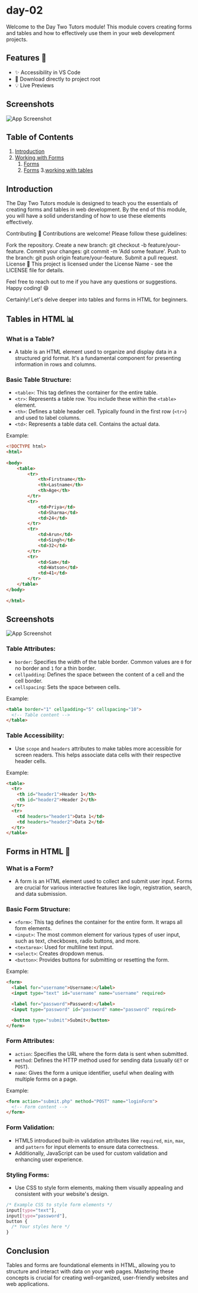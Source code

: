 # day-02

Welcome to the Day Two Tutors module! This module covers creating forms and tables and how to effectively use them in your web development projects.

## Features 🌈

- ✨ Accessibility in VS Code
- 🌟 Download directly to project root
- 💡 Live Previews

## Screenshots

![App Screenshot](https://media.geeksforgeeks.org/wp-content/cdn-uploads/20210910153459/1230.png)

## Table of Contents

1. [Introduction](#introduction)
2. [Working with Forms](#working-with-forms)
    1. [Forms](#forms)
    2. [Forms](#forms-1)
3.[working with tables](#Tables)

## Introduction

The Day Two Tutors module is designed to teach you the essentials of creating forms and tables in web development. By the end of this module, you will have a solid understanding of how to use these elements effectively.



Contributing 🤝
Contributions are welcome! Please follow these guidelines:

Fork the repository.
Create a new branch: git checkout -b feature/your-feature.
Commit your changes: git commit -m 'Add some feature'.
Push to the branch: git push origin feature/your-feature.
Submit a pull request.
License 📄
This project is licensed under the License Name - see the LICENSE file for details.

Feel free to reach out to me if you have any questions or suggestions. Happy coding! 😄

Certainly! Let's delve deeper into tables and forms in HTML for beginners.

## Tables in HTML 📊

### What is a Table?

- A table is an HTML element used to organize and display data in a structured grid format. It's a fundamental component for presenting information in rows and columns.

### Basic Table Structure:

- `<table>`: This tag defines the container for the entire table.
- `<tr>`: Represents a table row. You include these within the `<table>` element.
- `<th>`: Defines a table header cell. Typically found in the first row (`<tr>`) and used to label columns.
- `<td>`: Represents a table data cell. Contains the actual data.

Example:

```html
<!DOCTYPE html>
<html>
 
<body>
    <table>
        <tr>
            <th>Firstname</th>
            <th>Lastname</th>
            <th>Age</th>
        </tr>
        <tr>
            <td>Priya</td>
            <td>Sharma</td>
            <td>24</td>
        </tr>
        <tr>
            <td>Arun</td>
            <td>Singh</td>
            <td>32</td>
        </tr>
        <tr>
            <td>Sam</td>
            <td>Watson</td>
            <td>41</td>
        </tr>
    </table>
</body>
 
</html>
```
## Screenshots

![App Screenshot](https://media.geeksforgeeks.org/wp-content/cdn-uploads/20210910153459/1230.png)



### Table Attributes:

- `border`: Specifies the width of the table border. Common values are `0` for no border and `1` for a thin border.
- `cellpadding`: Defines the space between the content of a cell and the cell border.
- `cellspacing`: Sets the space between cells.

Example:

```html
<table border="1" cellpadding="5" cellspacing="10">
  <!-- Table content -->
</table>
```

### Table Accessibility:

- Use `scope` and `headers` attributes to make tables more accessible for screen readers. This helps associate data cells with their respective header cells.

Example:

```html
<table>
  <tr>
    <th id="header1">Header 1</th>
    <th id="header2">Header 2</th>
  </tr>
  <tr>
    <td headers="header1">Data 1</td>
    <td headers="header2">Data 2</td>
  </tr>
</table>
```

## Forms in HTML 📝

### What is a Form?

- A form is an HTML element used to collect and submit user input. Forms are crucial for various interactive features like login, registration, search, and data submission.

### Basic Form Structure:

- `<form>`: This tag defines the container for the entire form. It wraps all form elements.
- `<input>`: The most common element for various types of user input, such as text, checkboxes, radio buttons, and more.
- `<textarea>`: Used for multiline text input.
- `<select>`: Creates dropdown menus.
- `<button>`: Provides buttons for submitting or resetting the form.

Example:

```html
<form>
  <label for="username">Username:</label>
  <input type="text" id="username" name="username" required>

  <label for="password">Password:</label>
  <input type="password" id="password" name="password" required>

  <button type="submit">Submit</button>
</form>
```

### Form Attributes:

- `action`: Specifies the URL where the form data is sent when submitted.
- `method`: Defines the HTTP method used for sending data (usually `GET` or `POST`).
- `name`: Gives the form a unique identifier, useful when dealing with multiple forms on a page.

Example:

```html
<form action="submit.php" method="POST" name="loginForm">
  <!-- Form content -->
</form>
```

### Form Validation:

- HTML5 introduced built-in validation attributes like `required`, `min`, `max`, and `pattern` for input elements to ensure data correctness.
- Additionally, JavaScript can be used for custom validation and enhancing user experience.

### Styling Forms:

- Use CSS to style form elements, making them visually appealing and consistent with your website's design.

```css
/* Example CSS to style form elements */
input[type="text"],
input[type="password"],
button {
  /* Your styles here */
}
```

## Conclusion

Tables and forms are foundational elements in HTML, allowing you to structure and interact with data on your web pages. Mastering these concepts is crucial for creating well-organized, user-friendly websites and web applications.
